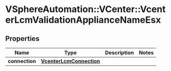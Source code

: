 # VSphereAutomation::VCenter::VcenterLcmValidationApplianceNameEsx

## Properties
Name | Type | Description | Notes
------------ | ------------- | ------------- | -------------
**connection** | [**VcenterLcmConnection**](VcenterLcmConnection.md) |  | 


